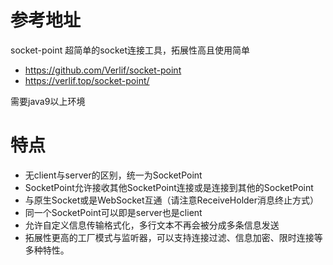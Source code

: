 # 参考地址
socket-point 超简单的socket连接工具，拓展性高且使用简单
- https://github.com/Verlif/socket-point
- https://verlif.top/socket-point/

需要java9以上环境

# 特点
- 无client与server的区别，统一为SocketPoint
- SocketPoint允许接收其他SocketPoint连接或是连接到其他的SocketPoint
- 与原生Socket或是WebSocket互通（请注意ReceiveHolder消息终止方式）
- 同一个SocketPoint可以即是server也是client
- 允许自定义信息传输格式化，多行文本不再会被分成多条信息发送
- 拓展性更高的工厂模式与监听器，可以支持连接过滤、信息加密、限时连接等多种特性。
